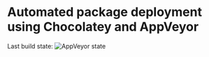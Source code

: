 # Automated package deployment using Chocolatey and AppVeyor 

Last build state: ![AppVeyor state](https://ci.appveyor.com/api/projects/status/vujkar7b0ms1l043?svg=true)
